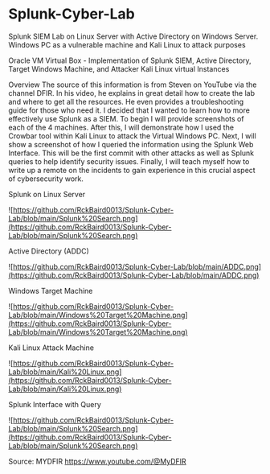 # Splunk-Cyber-Lab
Splunk SIEM Lab on Linux Server with Active Directory on Windows Server. Windows PC as a vulnerable machine and Kali Linux to attack purposes 

Oracle VM Virtual Box - Implementation of Splunk SIEM, Active Directory, Target Windows Machine, and Attacker Kali Linux virtual Instances

Overview
The source of this information is from Steven on YouTube via the channel DFIR. In his video, he explains in great detail how to create the lab and where to get all the resources. He even provides a troubleshooting guide for those who need it. I decided that I wanted to learn how to more effectively use Splunk as a SIEM. To begin I will provide screenshots of each of the 4 machines. After this, I will demonstrate how I used the Crowbar tool within Kali Linux to attack the Virtual Windows PC. Next, I will show a screenshot of how I queried the information using the Splunk Web Interface. This will be the first commit with other attacks as well as Splunk queries to help identify security issues. Finally, I will teach myself how to write up a remote on the incidents to gain experience in this crucial aspect of cybersecurity work. 

Splunk on Linux Server

![https://github.com/RckBaird0013/Splunk-Cyber-Lab/blob/main/Splunk%20Search.png](https://github.com/RckBaird0013/Splunk-Cyber-Lab/blob/main/Splunk%20Search.png)


Active Directory (ADDC)

![https://github.com/RckBaird0013/Splunk-Cyber-Lab/blob/main/ADDC.png](https://github.com/RckBaird0013/Splunk-Cyber-Lab/blob/main/ADDC.png)


Windows Target Machine

![https://github.com/RckBaird0013/Splunk-Cyber-Lab/blob/main/Windows%20Target%20Machine.png](https://github.com/RckBaird0013/Splunk-Cyber-Lab/blob/main/Windows%20Target%20Machine.png)


Kali Linux Attack Machine

![https://github.com/RckBaird0013/Splunk-Cyber-Lab/blob/main/Kali%20Linux.png](https://github.com/RckBaird0013/Splunk-Cyber-Lab/blob/main/Kali%20Linux.png)


Splunk Interface with Query

![https://github.com/RckBaird0013/Splunk-Cyber-Lab/blob/main/Splunk%20Search.png](https://github.com/RckBaird0013/Splunk-Cyber-Lab/blob/main/Splunk%20Search.png)

Source:
MYDFIR
https://www.youtube.com/@MyDFIR
